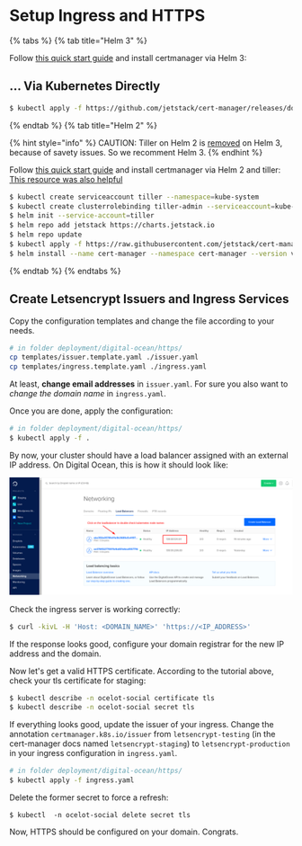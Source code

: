 # Setup Ingress and HTTPS

{% tabs %}
{% tab title="Helm 3" %}

Follow [this quick start guide](https://cert-manager.io/docs/installation/kubernetes/) and install certmanager via Helm 3:

## … Via Kubernetes Directly

```bash
$ kubectl apply -f https://github.com/jetstack/cert-manager/releases/download/v1.1.0/cert-manager.yaml
```

{% endtab %}
{% tab title="Helm 2" %}

{% hint style="info" %}
CAUTION: Tiller on Helm 2 is [removed](https://helm.sh/docs/faq/#removal-of-tiller) on Helm 3, because of savety issues. So we recomment Helm 3.
{% endhint %}

Follow [this quick start guide](https://docs.cert-manager.io/en/latest/tutorials/acme/quick-start/index.html) and install certmanager via Helm 2 and tiller:
[This resource was also helpful](https://docs.cert-manager.io/en/latest/getting-started/install/kubernetes.html#installing-with-helm)

```bash
$ kubectl create serviceaccount tiller --namespace=kube-system
$ kubectl create clusterrolebinding tiller-admin --serviceaccount=kube-system:tiller --clusterrole=cluster-admin
$ helm init --service-account=tiller
$ helm repo add jetstack https://charts.jetstack.io
$ helm repo update
$ kubectl apply -f https://raw.githubusercontent.com/jetstack/cert-manager/release-0.11/deploy/manifests/00-crds.yaml
$ helm install --name cert-manager --namespace cert-manager --version v0.11.0 jetstack/cert-manager
```

{% endtab %}
{% endtabs %}

## Create Letsencrypt Issuers and Ingress Services

Copy the configuration templates and change the file according to your needs.

```bash
# in folder deployment/digital-ocean/https/
cp templates/issuer.template.yaml ./issuer.yaml
cp templates/ingress.template.yaml ./ingress.yaml
```

At least, **change email addresses** in `issuer.yaml`. For sure you also want
to _change the domain name_ in `ingress.yaml`.

Once you are done, apply the configuration:

```bash
# in folder deployment/digital-ocean/https/
$ kubectl apply -f .
```

By now, your cluster should have a load balancer assigned with an external IP
address. On Digital Ocean, this is how it should look like: 

![Screenshot of Digital Ocean dashboard showing external ip address](./ip-address.png)

Check the ingress server is working correctly:

```bash
$ curl -kivL -H 'Host: <DOMAIN_NAME>' 'https://<IP_ADDRESS>'
```

If the response looks good, configure your domain registrar for the new IP address and the domain.

Now let's get a valid HTTPS certificate. According to the tutorial above, check your tls certificate for staging:

```bash
$ kubectl describe -n ocelot-social certificate tls
$ kubectl describe -n ocelot-social secret tls
```

If everything looks good, update the issuer of your ingress. Change the annotation `certmanager.k8s.io/issuer` from `letsencrypt-testing` (in the cert-manager docs named `letsencrypt-staging`) to `letsencrypt-production` in your ingress configuration in `ingress.yaml`.

```bash
# in folder deployment/digital-ocean/https/
$ kubectl apply -f ingress.yaml
```

Delete the former secret to force a refresh:

```text
$ kubectl  -n ocelot-social delete secret tls
```

Now, HTTPS should be configured on your domain. Congrats.
